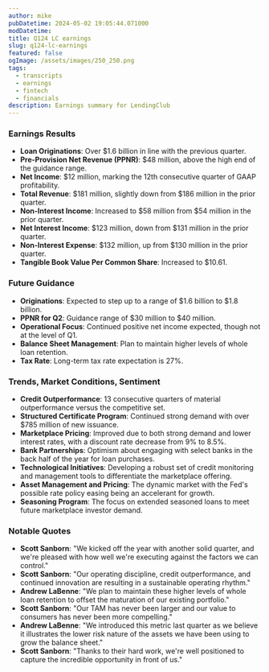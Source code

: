 ```yaml
---
author: mike
pubDatetime: 2024-05-02 19:05:44.071000
modDatetime: 
title: Q124 LC earnings
slug: q124-lc-earnings
featured: false
ogImage: /assets/images/250_250.png
tags:
  - transcripts
  - earnings
  - fintech
  - financials
description: Earnings summary for LendingClub
---
```

### Earnings Results

- **Loan Originations**: Over $1.6 billion in line with the previous quarter.
- **Pre-Provision Net Revenue (PPNR)**: $48 million, above the high end of the guidance range.
- **Net Income**: $12 million, marking the 12th consecutive quarter of GAAP profitability.
- **Total Revenue**: $181 million, slightly down from $186 million in the prior quarter.
- **Non-Interest Income**: Increased to $58 million from $54 million in the prior quarter.
- **Net Interest Income**: $123 million, down from $131 million in the prior quarter.
- **Non-Interest Expense**: $132 million, up from $130 million in the prior quarter.
- **Tangible Book Value Per Common Share**: Increased to $10.61.

### Future Guidance

- **Originations**: Expected to step up to a range of $1.6 billion to $1.8 billion.
- **PPNR for Q2**: Guidance range of $30 million to $40 million.
- **Operational Focus**: Continued positive net income expected, though not at the level of Q1.
- **Balance Sheet Management**: Plan to maintain higher levels of whole loan retention.
- **Tax Rate**: Long-term tax rate expectation is 27%.

### Trends, Market Conditions, Sentiment

- **Credit Outperformance**: 13 consecutive quarters of material outperformance versus the competitive set.
- **Structured Certificate Program**: Continued strong demand with over $785 million of new issuance.
- **Marketplace Pricing**: Improved due to both strong demand and lower interest rates, with a discount rate decrease from 9% to 8.5%.
- **Bank Partnerships**: Optimism about engaging with select banks in the back half of the year for loan purchases.
- **Technological Initiatives**: Developing a robust set of credit monitoring and management tools to differentiate the marketplace offering.
- **Asset Management and Pricing**: The dynamic market with the Fed's possible rate policy easing being an accelerant for growth.
- **Seasoning Program**: The focus on extended seasoned loans to meet future marketplace investor demand.

### Notable Quotes

- **Scott Sanborn**: "We kicked off the year with another solid quarter, and we're pleased with how well we're executing against the factors we can control."
- **Scott Sanborn**: "Our operating discipline, credit outperformance, and continued innovation are resulting in a sustainable operating rhythm."
- **Andrew LaBenne**: "We plan to maintain these higher levels of whole loan retention to offset the maturation of our existing portfolio."
- **Scott Sanborn**: "Our TAM has never been larger and our value to consumers has never been more compelling."
- **Andrew LaBenne**: "We introduced this metric last quarter as we believe it illustrates the lower risk nature of the assets we have been using to grow the balance sheet."
- **Scott Sanborn**: "Thanks to their hard work, we're well positioned to capture the incredible opportunity in front of us."
